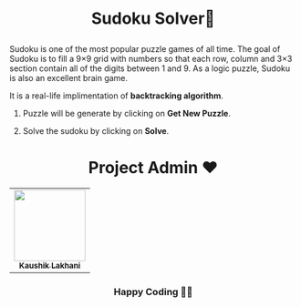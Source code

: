 <h1><p align=center>Sudoku Solver🧩</h1>

Sudoku is one of the most popular puzzle games of all time. The goal of Sudoku is to fill a 9×9 grid with numbers so that each row, column and 3×3 section contain all of the digits between 1 and 9. As a logic puzzle, Sudoku is also an excellent brain game.

It is a real-life implimentation of **backtracking algorithm**.

1. Puzzle will be generate by clicking on **Get New Puzzle**.

2. Solve the sudoku by clicking on **Solve**.

<h1 align=center> Project Admin ❤️ </h1>
<p align="center">
<table align="center">
<tbody><tr>
<td align="center"><a href="https://github.com/kaal-coder"><img alt="" src="https://avatars.githubusercontent.com/u/85815858?v=4" width="125px;"><br><sub><b> Kaushik Lakhani </b></sub></a><br></td> </a></td>
</tbody></table>
     
<h3 align="center"> Happy Coding 👨‍💻 </h3>


</body>
</html>
